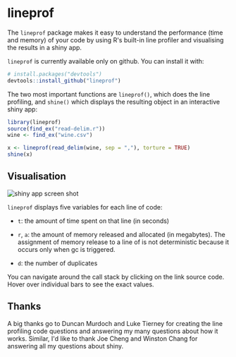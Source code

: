 # lineprof

The `lineprof` package makes it easy to understand the performance (time and memory) of your code by using R's built-in line profiler and visualising the results in a shiny app.

`lineprof` is currently available only on github. You can install it with:

```r
# install.packages("devtools")
devtools::install_github("lineprof")
```

The two most important functions are `lineprof()`, which does the line profiling, and `shine()` which displays the resulting object in an interactive shiny app:

```r
library(lineprof)
source(find_ex("read-delim.r"))
wine <- find_ex("wine.csv")

x <- lineprof(read_delim(wine, sep = ","), torture = TRUE)
shine(x)
```

## Visualisation

![shiny app screen shot](http://i.imgur.com/nSCtqsM.png)

`lineprof` displays five variables for each line of code:

* `t`: the amount of time spent on that line (in seconds)

* `r`, `a`: the amount of memory released and allocated (in megabytes). The assignment of memory release to a line of is not deterministic because it occurs only when gc is triggered. 

* `d`: the number of duplicates 

You can navigate around the call stack by clicking on the link source code. Hover over individual bars to see the exact values.

## Thanks

A big thanks go to Duncan Murdoch and Luke Tierney for creating the line profiling code questions and answering my many questions about how it works. Similar, I'd like to thank Joe Cheng and Winston Chang for answering all my questions about shiny.